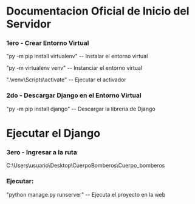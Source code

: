 # Documentacion Oficial de Inicio del Servidor

### 1ero - Crear Entorno Virtual 

"py -m pip install virtualenv" -- Instalar el entorno virtual

"py -m virtualenv venv" -- Instanciar el entorno virtual

".\venv\Scripts\activate" -- Ejecutar el activador

### 2do - Descargar Django en el Entorno Virtual

"py -m pip install django" -- Descargar la libreria de Django

# Ejecutar el Django

### 3ero - Ingresar a la ruta

C:\Users\usuario\Desktop\CuerpoBomberos\Cuerpo_bomberos

### Ejecutar:

"python manage.py runserver" -- Ejecuta el proyecto en la web
